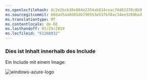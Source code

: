 ```yaml
---
ms.openlocfilehash: 8c2e2bcb30e084e2354ab834ceac74482278c8b9
ms.sourcegitcommit: 60dad5aa0d85db790553e537bf8ac34ee3289ba3
ms.translationtype: MT
ms.contentlocale: de-DE
ms.lasthandoff: 05/29/2019
ms.locfileid: "61268932"
---
```

### <a name="this-is-content-within-the-include"></a>Dies ist Inhalt innerhalb des Include
Ein Include mit einem Image:

![windows-azure-logo](./media/example-include-images/windows-azure.png)

